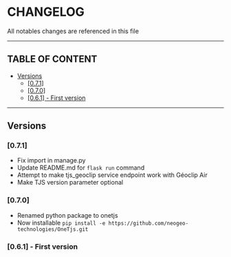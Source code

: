 # CHANGELOG
All notables changes are referenced in this file

---

## TABLE OF CONTENT
 - [Versions](#Versions)
   - [[0.7.1]](#[0.7.1])
   - [[0.7.0]](#[0.7.0])
   - [[0.6.1] - First version](#[0.6.1]---First-version)

---


## Versions

### [0.7.1]

* Fix import in manage.py
* Update README.md for `flask run` command
* Attempt to make tjs_geoclip service endpoint work with Géoclip Air
* Make TJS version parameter optional

### [0.7.0]

* Renamed python package to onetjs
* Now installable `pip install -e https://github.com/neogeo-technologies/OneTjs.git`

### [0.6.1] - First version

